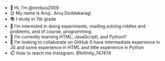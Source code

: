 - 👋 Hi, I’m @nimbus2009
- 🌞 My name is Anuj...Anuj Doddakaragi
- 📚 I study in 7tb grade
- 👀 I’m interested in doing experiments, reading,solving riddles and problems, and of course, programming.
- 🌱 I’m currently learning HTML, JavaScript!, and Python!!
- 💞️ I’m looking to collaborate on GitHub [I have intermediate experience in JS and some experience in HTML and little experience in Python
- 📫 How to reach me 
     Instagram: @Infinity_747474

<!---
nimbus2009/nimbus2009 is a ✨ special ✨ repository because its `README.md` (this file) appears on your GitHub profile.
You can click the Preview link to take a look at your changes.
--->
